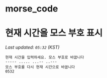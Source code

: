 # morse_code
# 현재 시간을 모스 부호 표시
<!-- MORSE_TIME_START -->
_Last updated: `05:32` (KST)_

```
현재 시간을 입력하세요. 모스 부호로 바꿉니다
----- ..... ...-- ..---
모스 부호를 다시 현재 시간으로 바꿉니다
0532
```
<!-- MORSE_TIME_END -->
